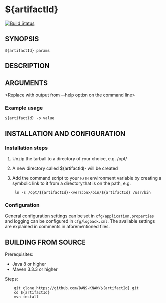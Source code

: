${artifactId}
===========
[![Build Status](https://travis-ci.org/DANS-KNAW/${artifactId}.png?branch=master)](https://travis-ci.org/DANS-KNAW/${artifactId})

<Remove this comment and extend the descriptions below>


SYNOPSIS
--------

    ${artifactId} params


DESCRIPTION
-----------

<Replace with a longer description of this module>


ARGUMENTS
---------

<Replace with output from --help option on the command line>


### Example usage

`${artifactId} -o value`


INSTALLATION AND CONFIGURATION
------------------------------

### Installation steps

1. Unzip the tarball to a directory of your choice, e.g. /opt/
2. A new directory called ${artifactId}-<version> will be created
3. Add the command script to your `PATH` environment variable by creating a symbolic link to it from a directory that is
   on the path, e.g. 
   
        ln -s /opt/${artifactId}-<version>/bin/${artifactId} /usr/bin


### Configuration

General configuration settings can be set in `cfg/application.properties` and logging can be configured
in `cfg/logback.xml`. The available settings are explained in comments in aforementioned files.


BUILDING FROM SOURCE
--------------------

Prerequisites:

* Java 8 or higher
* Maven 3.3.3 or higher

Steps:

        git clone https://github.com/DANS-KNAW/${artifactId}.git
        cd ${artifactId}
        mvn install
